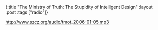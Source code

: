 {:title "The Ministry of Truth: The Stupidity of Intelligent Design"
:layout :post
:tags  ["radio"]}

<http://www.szcz.org/audio/tmot_2006-01-05.mp3>

